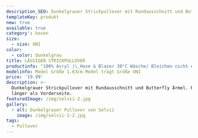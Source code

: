 ```yaml
---
description_SEO: Dunkelgrauer Strickpullover mit Rundausschnitt und Butterfly Ärmel von Selvii
templateKey: produkt
new: true
available: true
category': hosen
size:
  - size: UNI
color:
  - color: dunkelgrau
title: LÄSSIGER STRICKPULLOVER
productinfo: "100% Acryl |\_Hose & Blazer 30°C Wäsche/ Bleichen nicht erlaubt/Bügeln mit geringer Temperatur/Reinigen mit Perchlorethylen/Nicht im Trommeltrockner trocknen/"
modelinfo: Model Größe 1.63cm Model trägt Größe UNI
price: '19.99'
description: >-
  Dunkelgrauer Strickpullover mit Rundausschnitt und Butterfly Ärmel. Rückseite
  länger als Vorderseite.
featuredImage: /img/selvii-2.jpg
gallery:
  - alt: Dunkelgrauer Pullover von Selvii
    image: /img/selvii-1-2.jpg
tags:
  - Pullover
---
```


